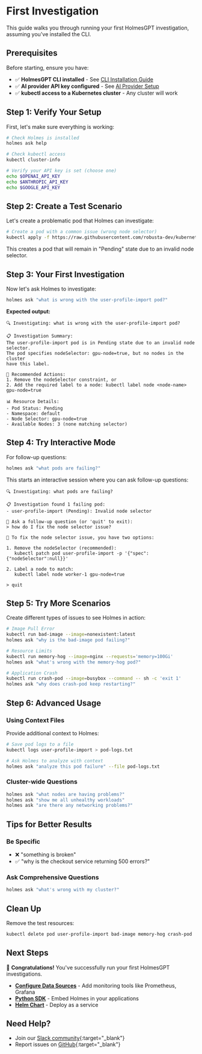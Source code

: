 # First Investigation

This guide walks you through running your first HolmesGPT investigation, assuming you've installed the CLI.

## Prerequisites

Before starting, ensure you have:

- ✅ **HolmesGPT CLI installed** - See [CLI Installation Guide](cli-installation.md)
- ✅ **AI provider API key configured** - See [AI Provider Setup](../ai-providers/index.md)
- ✅ **kubectl access to a Kubernetes cluster** - Any cluster will work

## Step 1: Verify Your Setup

First, let's make sure everything is working:

```bash
# Check Holmes is installed
holmes ask help

# Check kubectl access
kubectl cluster-info

# Verify your API key is set (choose one)
echo $OPENAI_API_KEY
echo $ANTHROPIC_API_KEY
echo $GOOGLE_API_KEY
```

## Step 2: Create a Test Scenario

Let's create a problematic pod that Holmes can investigate:

```bash
# Create a pod with a common issue (wrong node selector)
kubectl apply -f https://raw.githubusercontent.com/robusta-dev/kubernetes-demos/main/pending_pods/pending_pod_node_selector.yaml
```

This creates a pod that will remain in "Pending" state due to an invalid node selector.

## Step 3: Your First Investigation

Now let's ask Holmes to investigate:

```bash
holmes ask "what is wrong with the user-profile-import pod?"
```

**Expected output:**
```
🔍 Investigating: what is wrong with the user-profile-import pod?

📋 Investigation Summary:
The user-profile-import pod is in Pending state due to an invalid node selector.
The pod specifies nodeSelector: gpu-node=true, but no nodes in the cluster
have this label.

🔧 Recommended Actions:
1. Remove the nodeSelector constraint, or
2. Add the required label to a node: kubectl label node <node-name> gpu-node=true

📊 Resource Details:
- Pod Status: Pending
- Namespace: default
- Node Selector: gpu-node=true
- Available Nodes: 3 (none matching selector)
```

## Step 4: Try Interactive Mode

For follow-up questions:

```bash
holmes ask "what pods are failing?"
```

This starts an interactive session where you can ask follow-up questions:

```
🔍 Investigating: what pods are failing?

📋 Investigation found 1 failing pod:
- user-profile-import (Pending): Invalid node selector

💬 Ask a follow-up question (or 'quit' to exit):
> how do I fix the node selector issue?

🔧 To fix the node selector issue, you have two options:

1. Remove the nodeSelector (recommended):
   kubectl patch pod user-profile-import -p '{"spec":{"nodeSelector":null}}'

2. Label a node to match:
   kubectl label node worker-1 gpu-node=true

> quit
```

## Step 5: Try More Scenarios

Create different types of issues to see Holmes in action:

```bash
# Image Pull Error
kubectl run bad-image --image=nonexistent:latest
holmes ask "why is the bad-image pod failing?"

# Resource Limits
kubectl run memory-hog --image=nginx --requests='memory=100Gi'
holmes ask "what's wrong with the memory-hog pod?"

# Application Crash
kubectl run crash-pod --image=busybox --command -- sh -c 'exit 1'
holmes ask "why does crash-pod keep restarting?"
```

## Step 6: Advanced Usage

### Using Context Files

Provide additional context to Holmes:

```bash
# Save pod logs to a file
kubectl logs user-profile-import > pod-logs.txt

# Ask Holmes to analyze with context
holmes ask "analyze this pod failure" --file pod-logs.txt
```

### Cluster-wide Questions

```bash
holmes ask "what nodes are having problems?"
holmes ask "show me all unhealthy workloads"
holmes ask "are there any networking problems?"
```

## Tips for Better Results

### Be Specific
- ❌ "something is broken"
- ✅ "why is the checkout service returning 500 errors?"

### Ask Comprehensive Questions
```bash
holmes ask "what's wrong with my cluster?"
```

## Clean Up

Remove the test resources:

```bash
kubectl delete pod user-profile-import bad-image memory-hog crash-pod
```

## Next Steps

🎉 **Congratulations!** You've successfully run your first HolmesGPT investigations.

- **[Configure Data Sources](../data-sources/index.md)** - Add monitoring tools like Prometheus, Grafana
- **[Python SDK](python-installation.md)** - Embed Holmes in your applications
- **[Helm Chart](kubernetes-installation.md)** - Deploy as a service

## Need Help?

- Join our [Slack community](https://robustacommunity.slack.com){:target="_blank"}
- Report issues on [GitHub](https://github.com/robusta-dev/holmesgpt/issues){:target="_blank"}
